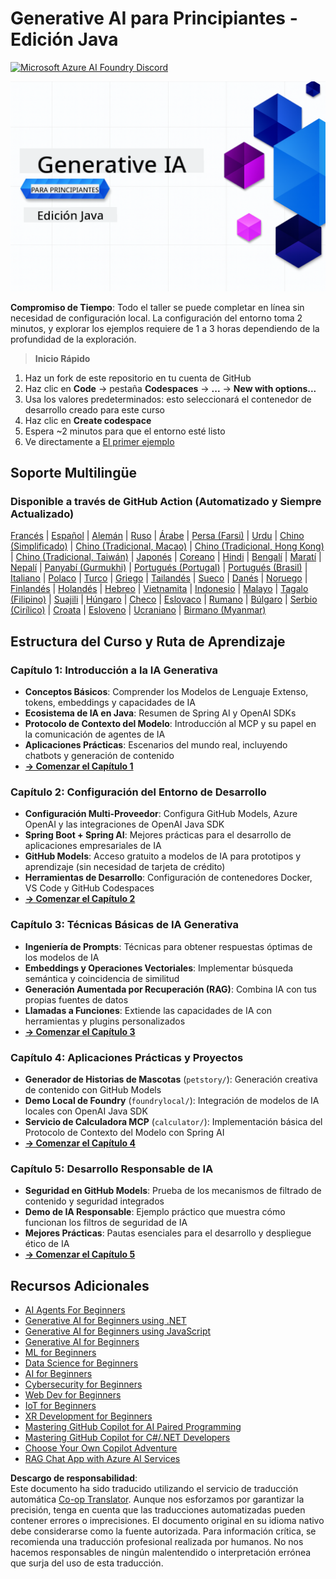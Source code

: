 <!--
CO_OP_TRANSLATOR_METADATA:
{
  "original_hash": "b4c05c53b67571aee42e9532404f2fb8",
  "translation_date": "2025-07-28T10:14:45+00:00",
  "source_file": "README.md",
  "language_code": "es"
}
-->
# Generative AI para Principiantes - Edición Java
[![Microsoft Azure AI Foundry Discord](https://dcbadge.limes.pink/api/server/ByRwuEEgH4)](https://discord.com/invite/ByRwuEEgH4)

![Generative AI para Principiantes - Edición Java](../../translated_images/beg-genai-series.8b48be9951cc574c25f8a3accba949bfd03c2f008e2c613283a1b47316fbee68.es.png)

**Compromiso de Tiempo**: Todo el taller se puede completar en línea sin necesidad de configuración local. La configuración del entorno toma 2 minutos, y explorar los ejemplos requiere de 1 a 3 horas dependiendo de la profundidad de la exploración.

> **Inicio Rápido**

1. Haz un fork de este repositorio en tu cuenta de GitHub  
2. Haz clic en **Code** → pestaña **Codespaces** → **...** → **New with options...**  
3. Usa los valores predeterminados: esto seleccionará el contenedor de desarrollo creado para este curso  
4. Haz clic en **Create codespace**  
5. Espera ~2 minutos para que el entorno esté listo  
6. Ve directamente a [El primer ejemplo](./02-SetupDevEnvironment/README.md#step-2-create-a-github-personal-access-token)  

## Soporte Multilingüe

### Disponible a través de GitHub Action (Automatizado y Siempre Actualizado)

[Francés](../fr/README.md) | [Español](./README.md) | [Alemán](../de/README.md) | [Ruso](../ru/README.md) | [Árabe](../ar/README.md) | [Persa (Farsi)](../fa/README.md) | [Urdu](../ur/README.md) | [Chino (Simplificado)](../zh/README.md) | [Chino (Tradicional, Macao)](../mo/README.md) | [Chino (Tradicional, Hong Kong)](../hk/README.md) | [Chino (Tradicional, Taiwán)](../tw/README.md) | [Japonés](../ja/README.md) | [Coreano](../ko/README.md) | [Hindi](../hi/README.md) | [Bengalí](../bn/README.md) | [Maratí](../mr/README.md) | [Nepalí](../ne/README.md) | [Panyabí (Gurmukhi)](../pa/README.md) | [Portugués (Portugal)](../pt/README.md) | [Portugués (Brasil)](../br/README.md) | [Italiano](../it/README.md) | [Polaco](../pl/README.md) | [Turco](../tr/README.md) | [Griego](../el/README.md) | [Tailandés](../th/README.md) | [Sueco](../sv/README.md) | [Danés](../da/README.md) | [Noruego](../no/README.md) | [Finlandés](../fi/README.md) | [Holandés](../nl/README.md) | [Hebreo](../he/README.md) | [Vietnamita](../vi/README.md) | [Indonesio](../id/README.md) | [Malayo](../ms/README.md) | [Tagalo (Filipino)](../tl/README.md) | [Suajili](../sw/README.md) | [Húngaro](../hu/README.md) | [Checo](../cs/README.md) | [Eslovaco](../sk/README.md) | [Rumano](../ro/README.md) | [Búlgaro](../bg/README.md) | [Serbio (Cirílico)](../sr/README.md) | [Croata](../hr/README.md) | [Esloveno](../sl/README.md) | [Ucraniano](../uk/README.md) | [Birmano (Myanmar)](../my/README.md)

## Estructura del Curso y Ruta de Aprendizaje

### **Capítulo 1: Introducción a la IA Generativa**
- **Conceptos Básicos**: Comprender los Modelos de Lenguaje Extenso, tokens, embeddings y capacidades de IA  
- **Ecosistema de IA en Java**: Resumen de Spring AI y OpenAI SDKs  
- **Protocolo de Contexto del Modelo**: Introducción al MCP y su papel en la comunicación de agentes de IA  
- **Aplicaciones Prácticas**: Escenarios del mundo real, incluyendo chatbots y generación de contenido  
- **[→ Comenzar el Capítulo 1](./01-IntroToGenAI/README.md)**  

### **Capítulo 2: Configuración del Entorno de Desarrollo**
- **Configuración Multi-Proveedor**: Configura GitHub Models, Azure OpenAI y las integraciones de OpenAI Java SDK  
- **Spring Boot + Spring AI**: Mejores prácticas para el desarrollo de aplicaciones empresariales de IA  
- **GitHub Models**: Acceso gratuito a modelos de IA para prototipos y aprendizaje (sin necesidad de tarjeta de crédito)  
- **Herramientas de Desarrollo**: Configuración de contenedores Docker, VS Code y GitHub Codespaces  
- **[→ Comenzar el Capítulo 2](./02-SetupDevEnvironment/README.md)**  

### **Capítulo 3: Técnicas Básicas de IA Generativa**
- **Ingeniería de Prompts**: Técnicas para obtener respuestas óptimas de los modelos de IA  
- **Embeddings y Operaciones Vectoriales**: Implementar búsqueda semántica y coincidencia de similitud  
- **Generación Aumentada por Recuperación (RAG)**: Combina IA con tus propias fuentes de datos  
- **Llamadas a Funciones**: Extiende las capacidades de IA con herramientas y plugins personalizados  
- **[→ Comenzar el Capítulo 3](./03-CoreGenerativeAITechniques/README.md)**  

### **Capítulo 4: Aplicaciones Prácticas y Proyectos**
- **Generador de Historias de Mascotas** (`petstory/`): Generación creativa de contenido con GitHub Models  
- **Demo Local de Foundry** (`foundrylocal/`): Integración de modelos de IA locales con OpenAI Java SDK  
- **Servicio de Calculadora MCP** (`calculator/`): Implementación básica del Protocolo de Contexto del Modelo con Spring AI  
- **[→ Comenzar el Capítulo 4](./04-PracticalSamples/README.md)**  

### **Capítulo 5: Desarrollo Responsable de IA**
- **Seguridad en GitHub Models**: Prueba de los mecanismos de filtrado de contenido y seguridad integrados  
- **Demo de IA Responsable**: Ejemplo práctico que muestra cómo funcionan los filtros de seguridad de IA  
- **Mejores Prácticas**: Pautas esenciales para el desarrollo y despliegue ético de IA  
- **[→ Comenzar el Capítulo 5](./05-ResponsibleGenAI/README.md)**  

## Recursos Adicionales

- [AI Agents For Beginners](https://github.com/microsoft/ai-agents-for-beginners)  
- [Generative AI for Beginners using .NET](https://github.com/microsoft/Generative-AI-for-beginners-dotnet)  
- [Generative AI for Beginners using JavaScript](https://github.com/microsoft/generative-ai-with-javascript)  
- [Generative AI for Beginners](https://github.com/microsoft/generative-ai-for-beginners)  
- [ML for Beginners](https://aka.ms/ml-beginners)  
- [Data Science for Beginners](https://aka.ms/datascience-beginners)  
- [AI for Beginners](https://aka.ms/ai-beginners)  
- [Cybersecurity for Beginners](https://github.com/microsoft/Security-101)  
- [Web Dev for Beginners](https://aka.ms/webdev-beginners)  
- [IoT for Beginners](https://aka.ms/iot-beginners)  
- [XR Development for Beginners](https://github.com/microsoft/xr-development-for-beginners)  
- [Mastering GitHub Copilot for AI Paired Programming](https://aka.ms/GitHubCopilotAI)  
- [Mastering GitHub Copilot for C#/.NET Developers](https://github.com/microsoft/mastering-github-copilot-for-dotnet-csharp-developers)  
- [Choose Your Own Copilot Adventure](https://github.com/microsoft/CopilotAdventures)  
- [RAG Chat App with Azure AI Services](https://github.com/Azure-Samples/azure-search-openai-demo-java)  

**Descargo de responsabilidad**:  
Este documento ha sido traducido utilizando el servicio de traducción automática [Co-op Translator](https://github.com/Azure/co-op-translator). Aunque nos esforzamos por garantizar la precisión, tenga en cuenta que las traducciones automatizadas pueden contener errores o imprecisiones. El documento original en su idioma nativo debe considerarse como la fuente autorizada. Para información crítica, se recomienda una traducción profesional realizada por humanos. No nos hacemos responsables de ningún malentendido o interpretación errónea que surja del uso de esta traducción.